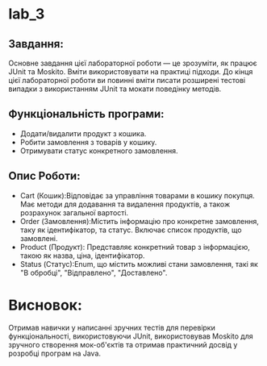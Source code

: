 # lab_3

## Завдання:
 Основне завдання цієї лабораторної роботи — це зрозуміти, як працює JUnit та Moskito. Вміти використовувати на практиці підходи. До кінця цієї лабораторної роботи ви повинні вміти писати розширені тестові випадки з використанням JUnit та мокати поведінку методів.

## Функціональність програми:

- Додати/видалити продукт з кошика.
- Робити замовлення з товарів у кошику.
- Отримувати статус конкретного замовлення.

## Опис Роботи:
- Cart (Кошик):Відповідає за управління товарами в кошику покупця. Має методи для додавання та видалення продуктів, а також розрахунок загальної вартості.
- Order (Замовлення):Містить інформацію про конкретне замовлення, таку як ідентифікатор, та статус. Включає список продуктів, що замовлені.
- Product (Продукт): Представляє конкретний товар з інформацією, такою як назва, ціна, ідентифікатор.
- Status (Статус):Enum, що містить можливі стани замовлення, такі як "В обробці", "Відправлено", "Доставлено".

# Висновок:
Отримав навички у написанні зручних тестів для перевірки функціональності, використовуючи JUnit, використовував Moskito для зручного створення мок-об'єктів та отримав практичний досвід у розробці програм на Java.